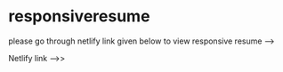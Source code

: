 # responsiveresume

please go through netlify link given below to view responsive resume -->

Netlify link -->>
